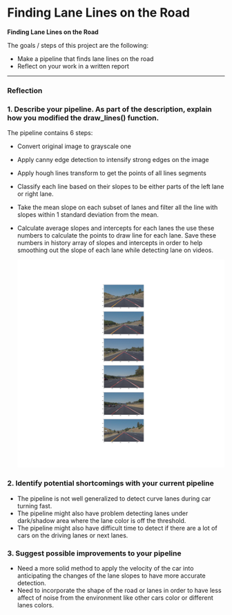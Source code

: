 # **Finding Lane Lines on the Road** 


**Finding Lane Lines on the Road**

The goals / steps of this project are the following:
* Make a pipeline that finds lane lines on the road
* Reflect on your work in a written report


[//]: # (Image References)

[image1]:  ./results/image.png "Detect Lanes"

---

### Reflection

### 1. Describe your pipeline. As part of the description, explain how you modified the draw_lines() function.

The pipeline contains 6 steps:

- Convert original image to grayscale one
- Apply canny edge detection to intensify strong edges on the image
- Apply hough lines transform to get the points of all lines segments
- Classify each line based on their slopes to be either parts of the left lane
  or right lane.
- Take the mean slope on each subset of lanes and filter all the line with
  slopes within 1 standard deviation from the mean.
- Calculate average slopes and intercepts for each lanes the use these numbers
  to calculate the points to draw line for each lane. Save these numbers in
  history array of slopes and intercepts in order to help smoothing out the
  slope of each lane while detecting lane on videos.
  
  ![alt text][image1]
  

### 2. Identify potential shortcomings with your current pipeline

- The pipeline is not well generalized to detect curve lanes during car turning
fast.
- The pipeline might also have problem detecting lanes under dark/shadow area
where the lane color is off the threshold.
- The pipeline might also have difficult time to detect if
  there are a lot of cars on the driving lanes or next lanes.

### 3. Suggest possible improvements to your pipeline

- Need a more solid method to apply the velocity of the car into anticipating
  the changes of the lane slopes to have more accurate detection.
- Need to incorporate the shape of the road or lanes in order to have less
  affect of noise from the environment like other cars color or different lanes
  colors.
